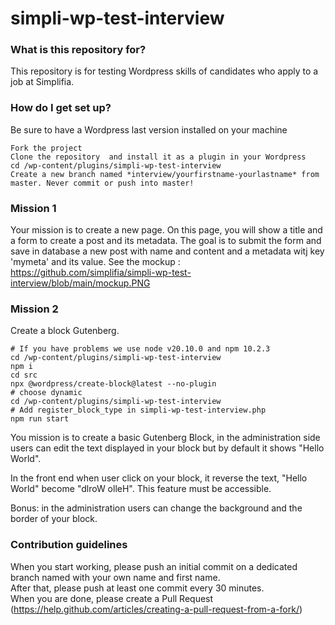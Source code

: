 # simpli-wp-test-interview

### What is this repository for? ###

This repository is for testing Wordpress skills of candidates who apply to a job at Simplifia.

### How do I get set up? ###

Be sure to have a Wordpress last version installed on your machine  
```
Fork the project  
Clone the repository  and install it as a plugin in your Wordpress
cd /wp-content/plugins/simpli-wp-test-interview
Create a new branch named *interview/yourfirstname-yourlastname* from master. Never commit or push into master!  
```
### Mission 1 ###

Your mission is to create a new page.
On this page, you will show a title and a form to create a post and its metadata.
The goal is to submit the form and save in database a new post with name and content and a metadata witj key  'mymeta' and its value.
See the mockup : https://github.com/simplifia/simpli-wp-test-interview/blob/main/mockup.PNG

### Mission 2 ###

Create a block Gutenberg. 

```
# If you have problems we use node v20.10.0 and npm 10.2.3
cd /wp-content/plugins/simpli-wp-test-interview
npm i
cd src
npx @wordpress/create-block@latest --no-plugin
# choose dynamic
cd /wp-content/plugins/simpli-wp-test-interview
# Add register_block_type in simpli-wp-test-interview.php 
npm run start
```
You mission is to create a basic Gutenberg Block, in the administration side 
users can edit the text displayed in your block but by default it shows "Hello World".

In the front end when user click on your block, it reverse the text, "Hello World" become "dlroW olleH".
This feature must be accessible.

Bonus: in the administration users can change the background and the border of your block.

### Contribution guidelines ###
When you start working, please push an initial commit on a dedicated branch named with your own name and first name.  
After that, please push at least one commit every 30 minutes.  
When you are done, please create a Pull Request (https://help.github.com/articles/creating-a-pull-request-from-a-fork/)
